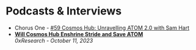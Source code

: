 # Podcasts & Interviews

- Chorus One - [#59 Cosmos Hub: Unravelling ATOM 2.0 with Sam Hart](https://www.youtube.com/watch?v=c7AH-qYw1J8)
- [**Will Cosmos Hub Enshrine Stride and Save ATOM**](https://www.youtube.com/watch?v=TUrqpCf62bc)
  <br/>_0xResearch - October 11, 2023_
